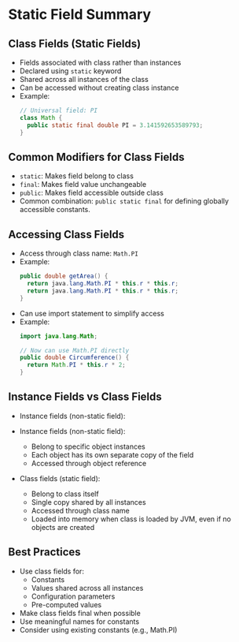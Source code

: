# Static Field Summary

## Class Fields (Static Fields)
- Fields associated with class rather than instances
- Declared using `static` keyword
- Shared across all instances of the class
- Can be accessed without creating class instance
- Example:
  ```java
  // Universal field: PI
  class Math {
    public static final double PI = 3.141592653589793;
  }
  ```

## Common Modifiers for Class Fields
- `static`: Makes field belong to class
- `final`: Makes field value unchangeable
- `public`: Makes field accessible outside class
- Common combination: `public static final` for defining globally accessible constants.

## Accessing Class Fields
- Access through class name: `Math.PI`
- Example:
  ```java
  public double getArea() {
    return java.lang.Math.PI * this.r * this.r;
    return java.lang.Math.PI * this.r * this.r;
  }
  ```
- Can use import statement to simplify access
- Example:
  ```java
  import java.lang.Math;
  
  // Now can use Math.PI directly
  public double Circumference() {
    return Math.PI * this.r * 2;
  }
  ```

## Instance Fields vs Class Fields
- Instance fields (non-static field):
- Instance fields (non-static field):
    - Belong to specific object instances
    - Each object has its own separate copy of the field
    - Accessed through object reference
  
- Class fields (static field):
    - Belong to class itself
    - Single copy shared by all instances
    - Accessed through class name
    - Loaded into memory when class is loaded by JVM, even if no objects are created

## Best Practices
- Use class fields for:
    - Constants
    - Values shared across all instances
    - Configuration parameters
    - Pre-computed values
- Make class fields final when possible
- Use meaningful names for constants
- Consider using existing constants (e.g., Math.PI)
